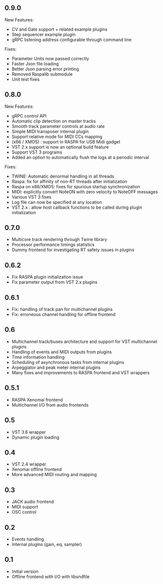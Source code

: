 ## 0.9.0

New Features:
  * CV and Gate support + related example plugins
  * Step sequencer example plugin
  * gRPC listening address configurable through command line

Fixes:
  * Parameter Units now passed correctly
  * Faster Json file loading
  * Better Json parsing error printing
  * Removed Raspalib submodule
  * Unit test fixes

## 0.8.0

New Features:
  * gRPC control API
  * Automatic clip detection on master tracks
  * Smooth track parameter controls at audio rate
  * Simple MIDI transposer internal plugin
  * Support relative mode for MIDI CCs mapping
  * (x86 / XMOS) : support in RASPA for USB Midi gadget
  * VST 2.x support is now an optional build feature
  * Support VST 3 programs
  * Added an option to automatically flush the logs at a periodic interval

Fixes:
  * TWINE: Automatic denormal handling in all threads
  * Raspa: fix for affinity of non-RT threads after initialization
  * Raspa on x86/XMOS: fixes for spurious startup synchronization
  * MIDI: explicitly convert NoteON with zero velocity to NoteOFF messages
  * Various VST 3 fixes
  * Log file can now be specified at any location
  * VST 2.x : allow host callback functions to be called during plugin initialization

## 0.7.0

  * Multicore track rendering through Twine library
  * Processor performance timings statistics
  * Dummy frontend for investigating RT safety issues in plugins

## 0.6.2

  * Fix RASPA plugin initialization issue
  * Fix parameter output from VST 2.x plugins

## 0.6.1

  * Fix: handling of track pan for multichannel plugins
  * Fix: erroneous channel handling for offline frontend

## 0.6

  * Multichannel track/buses architecture and support for VST multichannel plugins
  * Handling of events and MIDI outputs from plugins
  * Time information handling
  * Scheduling of asynchronous tasks from internal plugins
  * Arpeggiator and peak meter internal plugins
  * Many fixes and improvements to RASPA frontend and VST wrappers

## 0.5.1

  * RASPA Xenomai frontend
  * Multichannel I/O from audio frontends

## 0.5

  * VST 3.6 wrapper
  * Dynamic plugin loading

## 0.4

  * VST 2.4 wrapper
  * Xenomai offline frontend
  * More advanced MIDI routing and mapping

## 0.3

  * JACK audio frontend
  * MIDI support
  * OSC control

## 0.2

  * Events handling
  * Internal plugins (gain, eq, sampler)

## 0.1

  * Initial version
  * Offline frontend with I/O with libsndfile

